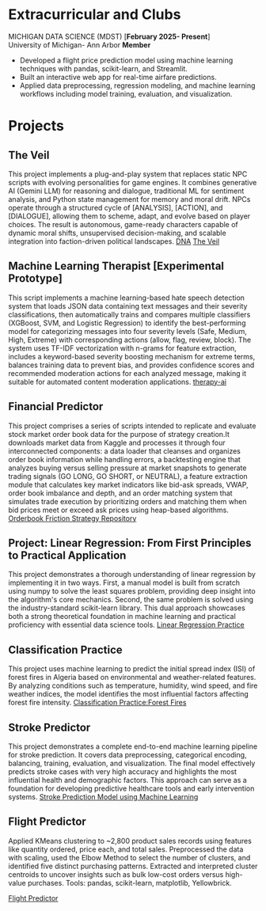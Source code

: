# Extracurricular and Clubs 
MICHIGAN DATA SCIENCE (MDST) [**February 2025- Present**]                                                                                                                     
University of Michigan- Ann Arbor
**Member**  
- Developed a flight price prediction model using machine learning techniques with pandas, scikit-learn, and Streamlit.  
- Built an interactive web app for real-time airfare predictions.  
- Applied data preprocessing, regression modeling, and machine learning workflows including model training, evaluation, and visualization.


# Projects

## The Veil
This project implements a plug-and-play system that replaces static NPC scripts with evolving personalities for game engines. It combines generative AI (Gemini LLM) for reasoning and dialogue, traditional ML for sentiment analysis, and Python state management for memory and moral drift. NPCs operate through a structured cycle of [ANALYSIS], [ACTION], and [DIALOGUE], allowing them to scheme, adapt, and evolve based on player choices. The result is autonomous, game-ready characters capable of dynamic moral shifts, unsupervised decision-making, and scalable integration into faction-driven political landscapes.
[DNA](https://github.com/ydes-cyber/The-Veil-/tree/main)  [The Veil](https://github.com/ydes-cyber/The-Veil-/blob/main/THE%20VEIL%20(1)_compressed.pdf)

## Machine Learning Therapist [Experimental Prototype]
This script implements a machine learning-based hate speech detection system that loads JSON data containing text messages and their severity classifications, then automatically trains and compares multiple classifiers (XGBoost, SVM, and Logistic Regression) to identify the best-performing model for categorizing messages into four severity levels (Safe, Medium, High, Extreme) with corresponding actions (allow, flag, review, block). The system uses TF-IDF vectorization with n-grams for feature extraction, includes a keyword-based severity boosting mechanism for extreme terms, balances training data to prevent bias, and provides confidence scores and recommended moderation actions for each analyzed message, making it suitable for automated content moderation applications.
[therapy-ai](https://github.com/ydes-cyber/therapy-ai.git)

## Financial Predictor

This project comprises a series of scripts intended to replicate and evaluate stock market order book data for the purpose of strategy creation.It downloads  market data from Kaggle and processes it through four interconnected components: a data loader that cleanses and organizes order book information while handling errors, a backtesting engine that analyzes buying versus selling pressure at market snapshots to generate trading signals (GO LONG, GO SHORT, or NEUTRAL), a feature extraction module that calculates key market indicators like bid-ask spreads, VWAP, order book imbalance and depth, and an order matching system that simulates trade execution by prioritizing orders and matching them when bid prices meet or exceed ask prices using heap-based algorithms.
[Orderbook Friction Strategy Repository](https://github.com/ydes-cyber/orderbook-friction-strategy)

## Project: Linear Regression: From First Principles to Practical Application

This project demonstrates a thorough understanding of linear regression by implementing it in two ways. First, a manual model is built from scratch using numpy to solve the least squares problem, providing deep insight into the algorithm's core mechanics. Second, the same problem is solved using the industry-standard scikit-learn library. This dual approach showcases both a strong theoretical foundation in machine learning and practical proficiency with essential data science tools.
[Linear Regression Practice](https://github.com/ydes-cyber/Linear_Regression_Practice.git)

## Classification Practice 

This project uses machine learning to predict the initial spread index (ISI) of forest fires in Algeria based on environmental and weather-related features. By analyzing conditions such as temperature, humidity, wind speed, and fire weather indices, the model identifies the most influential factors affecting forest fire intensity.
[Classification Practice:Forest Fires](https://github.com/ydes-cyber/Classification-Practice.git)

## Stroke Predictor 
This project demonstrates a complete end-to-end machine learning pipeline for stroke prediction. It covers data preprocessing, categorical encoding, balancing, training, evaluation, and visualization. The final model effectively predicts stroke cases with very high accuracy and highlights the most influential health and demographic factors. This approach can serve as a foundation for developing predictive healthcare tools and early intervention systems.
[Stroke Prediction Model using Machine Learning](https://github.com/ydes-cyber/Stroke-Predictor.git)

## Flight Predictor 
Applied KMeans clustering to ~2,800 product sales records using features like quantity ordered, price each, and total sales. Preprocessed the data with scaling, used the Elbow Method to select the number of clusters, and identified five distinct purchasing patterns. Extracted and interpreted cluster centroids to uncover insights such as bulk low-cost orders versus high-value purchases. Tools: pandas, scikit-learn, matplotlib, Yellowbrick.

[Flight Predictor](https://github.com/ydes-cyber/flight_predictor.git)
